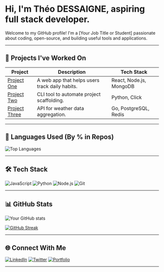 # Hi, I'm Théo DESSAIGNE, aspiring full stack developer.

Welcome to my GitHub profile! I'm a [Your Job Title or Student] passionate about coding, open-source, and building useful tools and applications.

---

## 🚀 Projects I've Worked On

| Project | Description | Tech Stack |
|--------|-------------|------------|
| [Project One](https://github.com/yourusername/project-one) | A web app that helps users track daily habits. | React, Node.js, MongoDB |
| [Project Two](https://github.com/yourusername/project-two) | CLI tool to automate project scaffolding. | Python, Click |
| [Project Three](https://github.com/yourusername/project-three) | API for weather data aggregation. | Go, PostgreSQL, Redis |

---

## 🧠 Languages Used (By % in Repos)

![Top Languages](https://github-readme-stats.vercel.app/api/top-langs/?username=Theo-D&layout=compact&langs_count=6&hide=html,css&theme=github_dark)

---

## 🛠️ Tech Stack

![JavaScript](https://img.shields.io/badge/-JavaScript-black?style=flat-square&logo=javascript)
![Python](https://img.shields.io/badge/-Python-black?style=flat-square&logo=python)
![Node.js](https://img.shields.io/badge/-Node.js-black?style=flat-square&logo=node.js)
![Git](https://img.shields.io/badge/-Git-black?style=flat-square&logo=git)

---

## 📊 GitHub Stats

![Your GitHub stats](https://github-readme-stats.vercel.app/api?username=Theo-D&show_icons=true&theme=github_dark&hide=prs,issues)

[![GitHub Streak](https://streak-stats.demolab.com?user=yourusername&theme=dark&hide_border=true)](https://git.io/streak-stats)

---

## 🌐 Connect With Me

[![LinkedIn](https://img.shields.io/badge/-LinkedIn-blue?style=flat-square&logo=linkedin&logoColor=white&link=https://www.linkedin.com/in/th%C3%A9o-dessaigne-bb0483373/)]([https://linkedin.com/in/yourprofile](https://www.linkedin.com/in/th%C3%A9o-dessaigne-bb0483373/))
[![Twitter](https://img.shields.io/badge/-Twitter-black?style=flat-square&logo=twitter)](https://twitter.com/yourhandle)
[![Portfolio](https://img.shields.io/badge/-Portfolio-black?style=flat-square&logo=Google-Chrome)](https://yourportfolio.com)

---
